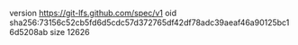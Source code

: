 version https://git-lfs.github.com/spec/v1
oid sha256:73156c52cb5fd6d5cdc57d372765df42df78adc39aeaf46a90125bc16d5208ab
size 12626
